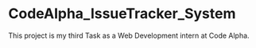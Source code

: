 # CodeAlpha_IssueTracker_System
This project is my third Task as a Web Development intern at Code Alpha.
